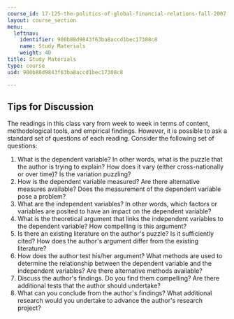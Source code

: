 ```yaml
---
course_id: 17-125-the-politics-of-global-financial-relations-fall-2007
layout: course_section
menu:
  leftnav:
    identifier: 900b88d9843f63ba8accd1bec17308c8
    name: Study Materials
    weight: 40
title: Study Materials
type: course
uid: 900b88d9843f63ba8accd1bec17308c8

---
```


Tips for Discussion
-------------------

The readings in this class vary from week to week in terms of content, methodological tools, and empirical findings. However, it is possible to ask a standard set of questions of each reading. Consider the following set of questions:

1.  What is the dependent variable? In other words, what is the puzzle that the author is trying to explain? How does it vary (either cross-nationally or over time)? Is the variation puzzling?
2.  How is the dependent variable measured? Are there alternative measures available? Does the measurement of the dependent variable pose a problem?
3.  What are the independent variables? In other words, which factors or variables are posited to have an impact on the dependent variable?
4.  What is the theoretical argument that links the independent variables to the dependent variable? How compelling is this argument?
5.  Is there an existing literature on the author's puzzle? Is it sufficiently cited? How does the author's argument differ from the existing literature?
6.  How does the author test his/her argument? What methods are used to determine the relationship between the dependent variable and the independent variables? Are there alternative methods available?
7.  Discuss the author's findings. Do you find them compelling? Are there additional tests that the author should undertake?
8.  What can you conclude from the author's findings? What additional research would you undertake to advance the author's research project?